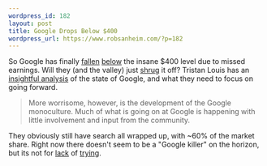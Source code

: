 ```yaml
--- 
wordpress_id: 182
layout: post
title: Google Drops Below $400
wordpress_url: https://www.robsanheim.com/?p=182
---
```

So Google has finally <a href="https://money.cnn.com/2006/01/31/technology/google_analysis/index.htm">fallen</a> <a href="https://www.google.com/search?q=goog">below</a> the insane $400 level due to missed earnings.  Will they (and the valley) just <a href="https://gigaom.com/2006/02/01/silicon-valley-shrugs-off-google-hiccup/">shrug</a> it off?    Tristan Louis has an <a href="https://www.tnl.net/blog/entry/Googling_Netscape">insightful analysis</a> of the state of Google, and what they need to focus on going forward.

<blockquote>More worrisome, however, is the development of the Google monoculture. Much of what is going on at Google is happening with little involvement and input from the community.</blockquote>

They obviously still have search all wrapped up, with ~60% of the market share.  Right now there doesn't seem to be a "Google killer" on the horizon, but its not for <a href="https://www.ysearchblog.com/archives/000239.html">lack</a> of <a href="https://blogs.msdn.com/msnsearch/archive/2005/11/29/498054.aspx">trying</a>.
